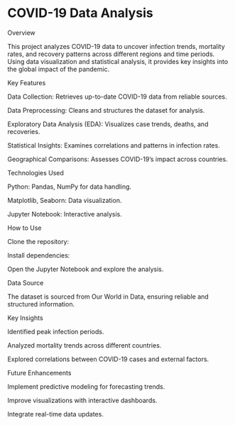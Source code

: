 # COVID-19 Data Analysis
Overview

This project analyzes COVID-19 data to uncover infection trends, mortality rates, and recovery patterns across different regions and time periods. Using data visualization and statistical analysis, it provides key insights into the global impact of the pandemic.

Key Features

Data Collection: Retrieves up-to-date COVID-19 data from reliable sources.

Data Preprocessing: Cleans and structures the dataset for analysis.

Exploratory Data Analysis (EDA): Visualizes case trends, deaths, and recoveries.

Statistical Insights: Examines correlations and patterns in infection rates.

Geographical Comparisons: Assesses COVID-19’s impact across countries.

Technologies Used

Python: Pandas, NumPy for data handling.

Matplotlib, Seaborn: Data visualization.

Jupyter Notebook: Interactive analysis.

How to Use

Clone the repository:

Install dependencies:

Open the Jupyter Notebook and explore the analysis.

Data Source

The dataset is sourced from Our World in Data, ensuring reliable and structured information.

Key Insights

Identified peak infection periods.

Analyzed mortality trends across different countries.

Explored correlations between COVID-19 cases and external factors.

Future Enhancements

Implement predictive modeling for forecasting trends.

Improve visualizations with interactive dashboards.

Integrate real-time data updates.
